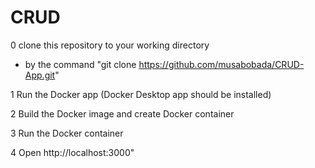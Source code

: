 # CRUD
0 clone this repository to your working directory 
  - by the command "git clone https://github.com/musabobada/CRUD-App.git"

1 Run the Docker app (Docker Desktop app should be installed) 
  
2 Build the Docker image and create Docker container

3 Run the Docker container 

4 Open http://localhost:3000"
